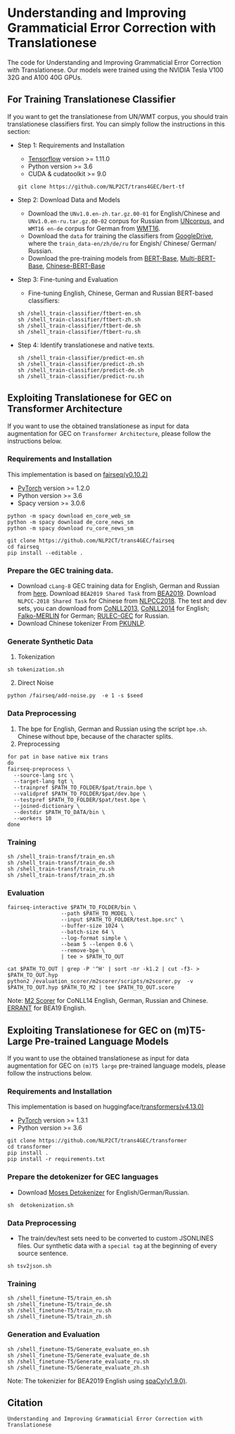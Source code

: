 # Understanding and Improving Grammaticial Error Correction with Translationese

The code for Understanding and Improving Grammaticial Error Correction with Translationese. Our models were trained using the NVIDIA Tesla V100 32G and A100 40G GPUs.


## For Training Translationese Classifier
If you want to get the translationese from UN/WMT corpus, you should train translationese classifiers first. You can simply follow the instructions in this section:
- Step 1: Requirements and Installation
  - [Tensorflow](https://www.tensorflow.org/install) version  >= 1.11.0
  - Python version >= 3.6
  - CUDA & cudatoolkit >= 9.0

   ```
   git clone https://github.com/NLP2CT/trans4GEC/bert-tf
   ```
- Step 2: Download Data and Models 
  - Download the `UNv1.0.en-zh.tar.gz.00-01` for English/Chinese and `UNv1.0.en-ru.tar.gz.00-02` corpus for Russian from [UNcorpus](https://conferences.unite.un.org/uncorpus/en/downloadoverview), and `WMT16 en-de` corpus for German from [WMT16](https://www.statmt.org/wmt16/translation-task.html). 
   - Download the `data` for training the classifiers from [GoogleDrive](https://www.statmt.org/wmt16/translation-task.html), where the `train_data-en/zh/de/ru` for Engish/ Chinese/ German/ Russian.
   - Download the pre-training models from [BERT-Base](https://storage.googleapis.com/bert_models/2018_10_18/cased_L-12_H-768_A-12.zip), [Multi-BERT-Base](https://storage.googleapis.com/bert_models/2018_11_23/multi_cased_L-12_H-768_A-12.zip),  [Chinese-BERT-Base](https://storage.googleapis.com/bert_models/2018_11_03/chinese_L-12_H-768_A-12.zip)
   
- Step 3: Fine-tuning and Evaluation
  - Fine-tuning English, Chinese, German and Russian BERT-based classifiers:
   ```
   sh /shell_train-classifier/ftbert-en.sh
   sh /shell_train-classifier/ftbert-zh.sh
   sh /shell_train-classifier/ftbert-de.sh
   sh /shell_train-classifier/ftbert-ru.sh
   ```
- Step 4: Identify translationese and native texts.

    ```
    sh /shell_train-classifier/predict-en.sh
    sh /shell_train-classifier/predict-zh.sh
    sh /shell_train-classifier/predict-de.sh
    sh /shell_train-classifier/predict-ru.sh
    ```

## Exploiting Translationese for GEC on Transformer Architecture
If you want to use the obtained translationese as input for data augmentation for GEC on `Transformer Architecture`, please follow the instructions below.

### Requirements and Installation

This implementation is based on [fairseq(v0.10.2)](https://github.com/pytorch/fairseq)
- [PyTorch](https://pytorch.org/) version >= 1.2.0
- Python version >= 3.6
- Spacy version >= 3.0.6
```
python -m spacy download en_core_web_sm
python -m spacy download de_core_news_sm
python -m spacy download ru_core_news_sm

git clone https://github.com/NLP2CT/trans4GEC/fairseq
cd fairseq
pip install --editable .
```
### Prepare the GEC training data.
- Download `cLang-8` GEC training data for English, German and Russian from [here](https://github.com/google-research-datasets/clang8). Download `BEA2019 Shared Task` from [BEA2019](https://www.cl.cam.ac.uk/research/nl/bea2019st/). Download `NLPCC-2018 Shared Task` for Chinese from [NLPCC2018](https://github.com/zhaoyyoo/NLPCC2018_GEC). The test and dev sets, you can download from [CoNLL2013](https://www.comp.nus.edu.sg/~nlp/conll13st/release2.3.1.tar.gz), [CoNLL2014](https://www.comp.nus.edu.sg/~nlp/conll14st/conll14st-test-data.tar.gz) for English;  [Falko-MERLIN](http://www.sfs.uni-tuebingen.de/~adriane/download/wnut2018/data.tar.gz) for German;  [RULEC-GEC](https://github.com/arozovskaya/RULEC-GEC) for Russian.
- Download Chinese tokenizer From [PKUNLP](https://drive.google.com/file/d/1LmTVBqCNnPlnbvvql5QuLitKGdgZcJnv/view?usp=sharing).



### Generate Synthetic Data
1. Tokenization
  ```
  sh tokenization.sh
  ```
2.  Direct Noise
   ```
   python /fairseq/add-noise.py  -e 1 -s $seed
   ```
### Data Preprocessing
1. The bpe for English, German and Russian using the script `bpe.sh`. Chinese without bpe, because of the character splits.
2. Preprocessing
  ```  
for pat in base native mix trans
do
fairseq-preprocess \
    --source-lang src \
    --target-lang tgt \
    --trainpref $PATH_TO_FOLDER/$pat/train.bpe \
    --validpref $PATH_TO_FOLDER/$pat/dev.bpe \
    --testpref $PATH_TO_FOLDER/$pat/test.bpe \
    --joined-dictionary \
    --destdir $PATH_TO_DATA/bin \
    --workers 10
done
  ```
### Training
```
sh /shell_train-transf/train_en.sh
sh /shell_train-transf/train_de.sh
sh /shell_train-transf/train_ru.sh
sh /shell_train-transf/train_zh.sh
```

### Evaluation
```
fairseq-interactive $PATH_TO_FOLDER/bin \
                 --path $PATH_TO_MODEL \
                 --input $PATH_TO_FOLDER/test.bpe.src" \
                 --buffer-size 1024 \
                 --batch-size 64 \
                 --log-format simple \
                 --beam 5 --lenpen 0.6 \
                 --remove-bpe \
                 | tee > $PATH_TO_OUT
                                  
cat $PATH_TO_OUT | grep -P '^H' | sort -nr -k1.2 | cut -f3- > $PATH_TO_OUT.hyp  
python2 /evaluation_scorer/m2scorer/scripts/m2scorer.py  -v $PATH_TO_OUT.hyp $PATH_TO_M2 | tee $PATH_TO_OUT.score
```
Note: [M2 Scorer](https://github.com/nusnlp/m2scorer) for CoNLL14 English, German, Russian and Chinese. [ERRANT](https://competitions.codalab.org/competitions/20228) for BEA19 English.

   
## Exploiting Translationese for GEC on (m)T5-Large Pre-trained Language Models 
If you want to use the obtained translationese as input for data augmentation for GEC on `(m)T5 large` pre-trained language models, please follow the instructions below.

### Requirements and Installation

This implementation is based on huggingface/[transformers(v4.13.0)](https://github.com/huggingface/transformers)
- [PyTorch](https://pytorch.org/) version >= 1.3.1
- Python version >= 3.6

```
git clone https://github.com/NLP2CT/trans4GEC/transformer
cd transformer
pip install .
pip install -r requirements.txt
```
### Prepare the detokenizer for GEC languages
- Download [Moses Detokenizer](https://raw.githubusercontent.com/moses-smt/mosesdecoder/master/scripts/tokenizer/detokenizer.perl) for English/German/Russian.
```
sh  detokenization.sh
```

### Data Preprocessing
- The train/dev/test sets need to be converted to custom JSONLINES files. Our synthetic data with a `special tag` at the beginning of every source sentence.
```
sh tsv2json.sh
```
### Training
```
sh /shell_finetune-T5/train_en.sh
sh /shell_finetune-T5/train_de.sh
sh /shell_finetune-T5/train_ru.sh
sh /shell_finetune-T5/train_zh.sh
```

### Generation and Evaluation
```
sh /shell_finetune-T5/Generate_evaluate_en.sh
sh /shell_finetune-T5/Generate_evaluate_de.sh
sh /shell_finetune-T5/Generate_evaluate_ru.sh
sh /shell_finetune-T5/Generate_evaluate_zh.sh
```
Note: The tokenizier for BEA2019 English using [spaCy(v1.9.0)](https://spacy.io/).


## Citation


```
Understanding and Improving Grammaticial Error Correction with Translationese

```
